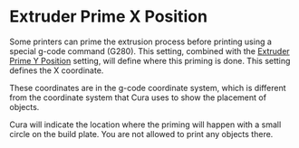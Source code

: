 Extruder Prime X Position
====
Some printers can prime the extrusion process before printing using a special g-code command (G280). This setting, combined with the [Extruder Prime Y Position](extruder_prime_pos_y.md) setting, will define where this priming is done. This setting defines the X coordinate.

These coordinates are in the g-code coordinate system, which is different from the coordinate system that Cura uses to show the placement of objects.

Cura will indicate the location where the priming will happen with a small circle on the build plate. You are not allowed to print any objects there.
